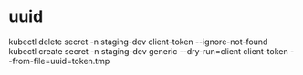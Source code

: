 # uuid

kubectl delete secret -n staging-dev client-token --ignore-not-found
kubectl create secret -n staging-dev generic --dry-run=client client-token --from-file=uuid=token.tmp
